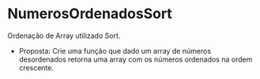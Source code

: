 # NumerosOrdenadosSort
Ordenação de Array utilizado Sort.
 - Proposta:
  Crie uma função que dado um array de números desordenados retorna uma array com os números ordenados na ordem crescente.
